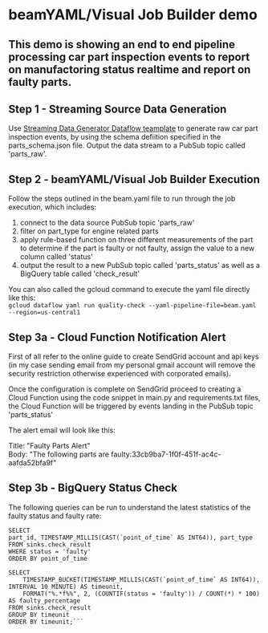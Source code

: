 # beamYAML/Visual Job Builder demo
## This demo is showing an end to end pipeline processing car part inspection events to report on manufactoring status realtime and report on faulty parts.

## Step 1 - Streaming Source Data Generation
Use [Streaming Data Generator Dataflow teamplate](https://cloud.google.com/dataflow/docs/guides/templates/provided/streaming-data-generator) to generate raw car part inspection events, by using the schema defiition specified in the parts_schema.json file. Output the data stream to a PubSub topic called 'parts_raw'.

## Step 2 - beamYAML/Visual Job Builder Execution
Follow the steps outlined in the beam.yaml file to run through the job execution, which includes:
1. connect to the data source PubSub topic 'parts_raw'
2. filter on part_type for engine related parts
3. apply rule-based function on three different measurements of the part to determine if the part is faulty or not faulty, assign the value to a new column called 'status'
4. output the result to a new PubSub topic called 'parts_status' as well as a BigQuery table called 'check_result'

You can also called the gcloud command to execute the yaml file directly like this:\
```gcloud dataflow yaml run quality-check --yaml-pipeline-file=beam.yaml --region=us-central1```

## Step 3a - Cloud Function Notification Alert
First of all refer to the online guide to create SendGrid account and api keys (in my case sending email from my personal gmail account will remove the security restriction otherwise experienced with corporated emails). 

Once the configuration is complete on SendGrid proceed to creating a Cloud Function using the code snippet in main.py and requirements.txt files, the Cloud Function will be triggered by events landing in the PubSub topic 'parts_status'

The alert email will look like this:

Title: "Faulty Parts Alert"\
Body: "The following parts are faulty:33cb9ba7-1f0f-451f-ac4c-aafda52bfa9f"

## Step 3b - BigQuery Status Check
The following queries can be run to understand the latest statistics of the faulty status and faulty rate:
```
SELECT 
part_id, TIMESTAMP_MILLIS(CAST(`point_of_time` AS INT64)), part_type
FROM sinks.check_result
WHERE status = 'faulty'
ORDER BY point_of_time

SELECT 
    TIMESTAMP_BUCKET(TIMESTAMP_MILLIS(CAST(`point_of_time` AS INT64)), INTERVAL 10 MINUTE) AS timeunit,
    FORMAT("%.*f%%", 2, (COUNTIF(status = 'faulty')) / COUNT(*) * 100) AS faulty_percentage 
FROM sinks.check_result
GROUP BY timeunit
ORDER BY timeunit;```